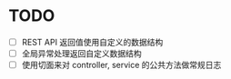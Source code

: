 # TODO

- [ ] REST API 返回值使用自定义的数据结构
- [ ] 全局异常处理返回自定义数据结构
- [ ] 使用切面来对 controller, service 的公共方法做常规日志
